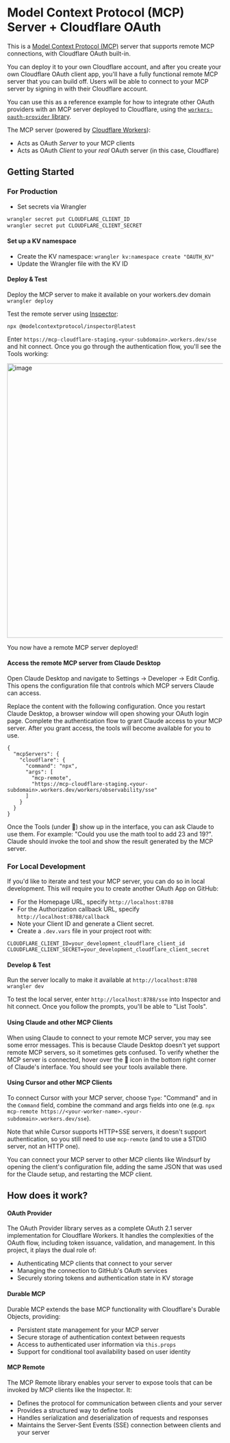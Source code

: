 # Model Context Protocol (MCP) Server + Cloudflare OAuth

This is a [Model Context Protocol (MCP)](https://modelcontextprotocol.io/introduction) server that supports remote MCP connections, with Cloudflare OAuth built-in.

You can deploy it to your own Cloudflare account, and after you create your own Cloudflare OAuth client app, you'll have a fully functional remote MCP server that you can build off. Users will be able to connect to your MCP server by signing in with their Cloudflare account.

You can use this as a reference example for how to integrate other OAuth providers with an MCP server deployed to Cloudflare, using the [`workers-oauth-provider` library](https://github.com/cloudflare/workers-oauth-provider).

The MCP server (powered by [Cloudflare Workers](https://developers.cloudflare.com/workers/)):

- Acts as OAuth _Server_ to your MCP clients
- Acts as OAuth _Client_ to your _real_ OAuth server (in this case, Cloudflare)

## Getting Started

### For Production

- Set secrets via Wrangler

```bash
wrangler secret put CLOUDFLARE_CLIENT_ID
wrangler secret put CLOUDFLARE_CLIENT_SECRET
```

#### Set up a KV namespace

- Create the KV namespace:
  `wrangler kv:namespace create "OAUTH_KV"`
- Update the Wrangler file with the KV ID

#### Deploy & Test

Deploy the MCP server to make it available on your workers.dev domain
` wrangler deploy`

Test the remote server using [Inspector](https://modelcontextprotocol.io/docs/tools/inspector):

```
npx @modelcontextprotocol/inspector@latest
```

Enter `https://mcp-cloudflare-staging.<your-subdomain>.workers.dev/sse` and hit connect. Once you go through the authentication flow, you'll see the Tools working:

<img width="640" alt="image" src="https://github.com/user-attachments/assets/7973f392-0a9d-4712-b679-6dd23f824287" />

You now have a remote MCP server deployed!

#### Access the remote MCP server from Claude Desktop

Open Claude Desktop and navigate to Settings -> Developer -> Edit Config. This opens the configuration file that controls which MCP servers Claude can access.

Replace the content with the following configuration. Once you restart Claude Desktop, a browser window will open showing your OAuth login page. Complete the authentication flow to grant Claude access to your MCP server. After you grant access, the tools will become available for you to use.

```
{
  "mcpServers": {
    "cloudflare": {
      "command": "npx",
      "args": [
        "mcp-remote",
        "https://mcp-cloudflare-staging.<your-subdomain>.workers.dev/workers/observability/sse"
      ]
    }
  }
}
```

Once the Tools (under 🔨) show up in the interface, you can ask Claude to use them. For example: "Could you use the math tool to add 23 and 19?". Claude should invoke the tool and show the result generated by the MCP server.

### For Local Development

If you'd like to iterate and test your MCP server, you can do so in local development. This will require you to create another OAuth App on GitHub:

- For the Homepage URL, specify `http://localhost:8788`
- For the Authorization callback URL, specify `http://localhost:8788/callback`
- Note your Client ID and generate a Client secret.
- Create a `.dev.vars` file in your project root with:

```
CLOUDFLARE_CLIENT_ID=your_development_cloudflare_client_id
CLOUDFLARE_CLIENT_SECRET=your_development_cloudflare_client_secret
```

#### Develop & Test

Run the server locally to make it available at `http://localhost:8788`
`wrangler dev`

To test the local server, enter `http://localhost:8788/sse` into Inspector and hit connect. Once you follow the prompts, you'll be able to "List Tools".

#### Using Claude and other MCP Clients

When using Claude to connect to your remote MCP server, you may see some error messages. This is because Claude Desktop doesn't yet support remote MCP servers, so it sometimes gets confused. To verify whether the MCP server is connected, hover over the 🔨 icon in the bottom right corner of Claude's interface. You should see your tools available there.

#### Using Cursor and other MCP Clients

To connect Cursor with your MCP server, choose `Type`: "Command" and in the `Command` field, combine the command and args fields into one (e.g. `npx mcp-remote https://<your-worker-name>.<your-subdomain>.workers.dev/sse`).

Note that while Cursor supports HTTP+SSE servers, it doesn't support authentication, so you still need to use `mcp-remote` (and to use a STDIO server, not an HTTP one).

You can connect your MCP server to other MCP clients like Windsurf by opening the client's configuration file, adding the same JSON that was used for the Claude setup, and restarting the MCP client.

## How does it work?

#### OAuth Provider

The OAuth Provider library serves as a complete OAuth 2.1 server implementation for Cloudflare Workers. It handles the complexities of the OAuth flow, including token issuance, validation, and management. In this project, it plays the dual role of:

- Authenticating MCP clients that connect to your server
- Managing the connection to GitHub's OAuth services
- Securely storing tokens and authentication state in KV storage

#### Durable MCP

Durable MCP extends the base MCP functionality with Cloudflare's Durable Objects, providing:

- Persistent state management for your MCP server
- Secure storage of authentication context between requests
- Access to authenticated user information via `this.props`
- Support for conditional tool availability based on user identity

#### MCP Remote

The MCP Remote library enables your server to expose tools that can be invoked by MCP clients like the Inspector. It:

- Defines the protocol for communication between clients and your server
- Provides a structured way to define tools
- Handles serialization and deserialization of requests and responses
- Maintains the Server-Sent Events (SSE) connection between clients and your server
